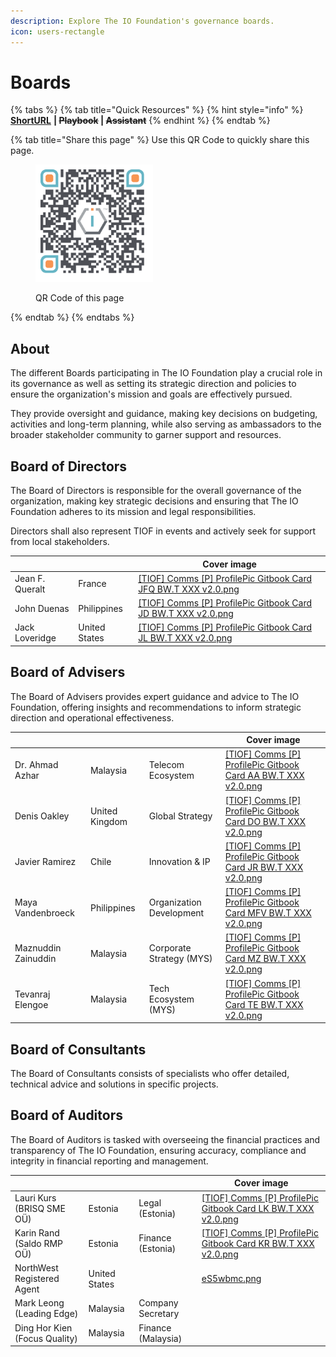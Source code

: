 ```yaml
---
description: Explore The IO Foundation's governance boards.
icon: users-rectangle
---
```


# Boards

{% tabs %}
{% tab title="Quick Resources" %}
{% hint style="info" %}
[**ShortURL**](https://short.theiofoundation.org/TIOFOrgBoards) **|&#x20;**~~**Playbook**~~**&#x20;|&#x20;**~~**Assistant**~~
{% endhint %}
{% endtab %}

{% tab title="Share this page" %}
Use this QR Code to quickly share this page.

<figure><img src="../../../.gitbook/assets/TIOFOrganizationBoards_4096x4096.png" alt="" width="188"><figcaption><p>QR Code of this page</p></figcaption></figure>
{% endtab %}
{% endtabs %}

## About

The different Boards participating in The IO Foundation play a crucial role in its governance as well as setting its strategic direction and policies to ensure the organization's mission and goals are effectively pursued.

They provide oversight and guidance, making key decisions on budgeting, activities and long-term planning, while also serving as ambassadors to the broader stakeholder community to garner support and resources.

## Board of Directors

The Board of Directors is responsible for the overall governance of the organization, making key strategic decisions and ensuring that The IO Foundation adheres to its mission and legal responsibilities.

Directors shall also represent TIOF in events and actively seek for support from local stakeholders.

<table data-view="cards"><thead><tr><th></th><th></th><th data-hidden data-card-cover data-type="image">Cover image</th></tr></thead><tbody><tr><td>Jean F. Queralt</td><td>France</td><td><a href="../../../.gitbook/assets/[TIOF] Comms [P] ProfilePic Gitbook Card JFQ BW.T XXX v2.0.png">[TIOF] Comms [P] ProfilePic Gitbook Card JFQ BW.T XXX v2.0.png</a></td></tr><tr><td>John Duenas</td><td>Philippines</td><td><a href="../../../.gitbook/assets/[TIOF] Comms [P] ProfilePic Gitbook Card JD BW.T XXX v2.0.png">[TIOF] Comms [P] ProfilePic Gitbook Card JD BW.T XXX v2.0.png</a></td></tr><tr><td>Jack Loveridge</td><td>United States</td><td><a href="../../../.gitbook/assets/[TIOF] Comms [P] ProfilePic Gitbook Card JL BW.T XXX v2.0.png">[TIOF] Comms [P] ProfilePic Gitbook Card JL BW.T XXX v2.0.png</a></td></tr></tbody></table>

## Board of Advisers

The Board of Advisers provides expert guidance and advice to The IO Foundation, offering insights and recommendations to inform strategic direction and operational effectiveness.

<table data-view="cards"><thead><tr><th></th><th></th><th></th><th data-hidden data-card-cover data-type="image">Cover image</th></tr></thead><tbody><tr><td>Dr. Ahmad Azhar</td><td>Malaysia</td><td>Telecom Ecosystem</td><td><a href="../../../.gitbook/assets/[TIOF] Comms [P] ProfilePic Gitbook Card AA BW.T XXX v2.0.png">[TIOF] Comms [P] ProfilePic Gitbook Card AA BW.T XXX v2.0.png</a></td></tr><tr><td>Denis Oakley</td><td>United Kingdom</td><td>Global Strategy</td><td><a href="../../../.gitbook/assets/[TIOF] Comms [P] ProfilePic Gitbook Card DO BW.T XXX v2.0.png">[TIOF] Comms [P] ProfilePic Gitbook Card DO BW.T XXX v2.0.png</a></td></tr><tr><td>Javier Ramirez</td><td>Chile</td><td>Innovation &#x26; IP</td><td><a href="../../../.gitbook/assets/[TIOF] Comms [P] ProfilePic Gitbook Card JR BW.T XXX v2.0.png">[TIOF] Comms [P] ProfilePic Gitbook Card JR BW.T XXX v2.0.png</a></td></tr><tr><td>Maya Vandenbroeck</td><td>Philippines</td><td>Organization Development</td><td><a href="../../../.gitbook/assets/[TIOF] Comms [P] ProfilePic Gitbook Card MFV BW.T XXX v2.0.png">[TIOF] Comms [P] ProfilePic Gitbook Card MFV BW.T XXX v2.0.png</a></td></tr><tr><td>Maznuddin Zainuddin</td><td>Malaysia</td><td>Corporate Strategy (MYS)</td><td><a href="../../../.gitbook/assets/[TIOF] Comms [P] ProfilePic Gitbook Card MZ BW.T XXX v2.0.png">[TIOF] Comms [P] ProfilePic Gitbook Card MZ BW.T XXX v2.0.png</a></td></tr><tr><td>Tevanraj Elengoe</td><td>Malaysia</td><td>Tech Ecosystem (MYS)</td><td><a href="../../../.gitbook/assets/[TIOF] Comms [P] ProfilePic Gitbook Card TE BW.T XXX v2.0.png">[TIOF] Comms [P] ProfilePic Gitbook Card TE BW.T XXX v2.0.png</a></td></tr></tbody></table>

## Board of Consultants

The Board of Consultants consists of specialists who offer detailed, technical advice and solutions in specific projects.

## Board of Auditors

The Board of Auditors is tasked with overseeing the financial practices and transparency of The IO Foundation, ensuring accuracy, compliance and integrity in financial reporting and management.

<table data-view="cards"><thead><tr><th></th><th></th><th></th><th data-hidden data-card-cover data-type="image">Cover image</th></tr></thead><tbody><tr><td>Lauri Kurs<br>(BRISQ SME OÜ)</td><td>Estonia</td><td>Legal (Estonia)</td><td><a href="../../../.gitbook/assets/[TIOF] Comms [P] ProfilePic Gitbook Card LK BW.T XXX v2.0.png">[TIOF] Comms [P] ProfilePic Gitbook Card LK BW.T XXX v2.0.png</a></td></tr><tr><td>Karin Rand<br>(Saldo RMP OÜ)</td><td>Estonia</td><td>Finance (Estonia)</td><td><a href="../../../.gitbook/assets/[TIOF] Comms [P] ProfilePic Gitbook Card KR BW.T XXX v2.0.png">[TIOF] Comms [P] ProfilePic Gitbook Card KR BW.T XXX v2.0.png</a></td></tr><tr><td>NorthWest Registered Agent</td><td>United States</td><td></td><td><a href="../../../.gitbook/assets/eS5wbmc.png">eS5wbmc.png</a></td></tr><tr><td>Mark Leong<br>(Leading Edge)</td><td>Malaysia</td><td>Company Secretary</td><td></td></tr><tr><td>Ding Hor Kien<br>(Focus Quality)</td><td>Malaysia</td><td>Finance (Malaysia)</td><td></td></tr></tbody></table>
